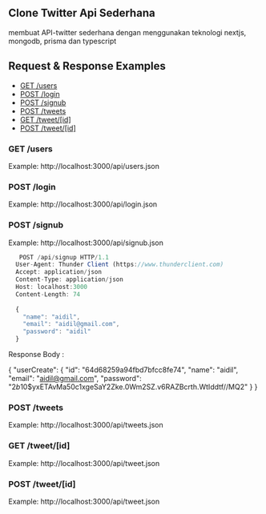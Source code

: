 ## Clone Twitter Api Sederhana 
membuat API-twitter sederhana dengan menggunakan teknologi nextjs, mongodb, prisma dan typescript

## Request & Response Examples

- [GET /users](#get-users)
- [POST /login](#post-login)
- [POST /signub](#post-signub)
- [POST /tweets](#post-tweets)
- [GET /tweet/[id]](#get-tweetid)
- [POST /tweet/[id]](#post-tweetid)

### GET /users

Example: http://localhost:3000/api/users.json


### POST /login

Example: http://localhost:3000/api/login.json


### POST /signub

Example: http://localhost:3000/api/signub.json

```javascript
   POST /api/signup HTTP/1.1
  User-Agent: Thunder Client (https://www.thunderclient.com)
  Accept: application/json
  Content-Type: application/json
  Host: localhost:3000
  Content-Length: 74
    
  {
    "name": "aidil",
    "email": "aidil@gmail.com",
    "password": "aidil"
  }
```
Response Body :

{
  "userCreate": {
    "id": "64d68259a94fbd7bfcc8fe74",
    "name": "aidil",
    "email": "aidil@gmail.com",
    "password": "$2b$10$yxETAvMa50c1xgeSaY2Zke.0Wm2SZ.v6RAZBcrth.WtIddtf//MQ2"
  }
}

### POST /tweets

Example: http://localhost:3000/api/tweets.json


### GET /tweet/[id]

Example: http://localhost:3000/api/tweet.json


### POST /tweet/[id]

Example: http://localhost:3000/api/tweet.json



